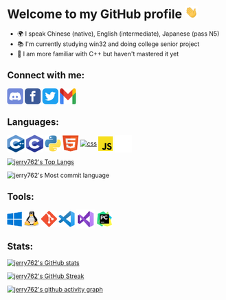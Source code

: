 # Welcome to my GitHub profile <img src="https://raw.githubusercontent.com/jerry762/jerry762/master/images/wave.gif" width="30px">

- 🌍 I speak Chinese (native), English (intermediate), Japanese (pass N5)
- 📚 I'm currently studying win32 and doing college senior project
- 🧐 I am more familiar with C++ but haven't mastered it yet

## Connect with me:

<p align="left">

<a href="https://discordapp.com/users/584317954548826123" target="blank"><img align="center" src="https://raw.githubusercontent.com/jerry762/jerry762/master/icons/discord.svg" alt="discord" height="37" width="37" /></a>
<a href="https://www.facebook.com/people/%E5%8A%89%E5%86%A0%E5%B2%91/100033903953412" target="blank"><img align="center" src="https://raw.githubusercontent.com/jerry762/jerry762/master/icons/facebook-square-color-icon.svg" alt="facebook" height="37" width="37" /></a>
<a href="https://twitter.com/o1YQxdGuHUv4FOM" target="blank"><img align="center" src="https://raw.githubusercontent.com/jerry762/jerry762/master/icons/twitter-app-icon.svg" alt="twitter" height="37" width="37" /></a>
<a href="mailto: lkt22648@gmail.com" target="blank"><img align="center" src="https://raw.githubusercontent.com/jerry762/jerry762/master/icons/gmail-icon.svg" alt="gmail" height="37" width="37" /></a>


</p>

## Languages:

<p align="left">

<a href="https://en.cppreference.com/w/cpp" target="blank"><img align="center" src="https://raw.githubusercontent.com/jerry762/jerry762/master/icons/c-plus-plus-programming-language-icon.svg" alt="c-plus-plus-language" height="40" width="40" /></a>
<a href="https://en.cppreference.com/w/c" target="blank"><img align="center" src="https://raw.githubusercontent.com/jerry762/jerry762/master/icons/c-program-icon.svg" alt="c-language" height="40" width="40" /></a>
<a href="https://www.python.org" target="blank"><img align="center" src="https://raw.githubusercontent.com/jerry762/jerry762/master/icons/python-programming-language-icon.svg" alt="python" height="37" width="37" /></a>
<a href="https://www.w3schools.com/html/default.asp" target="blank"><img align="center" src="https://raw.githubusercontent.com/jerry762/jerry762/master/icons/html-icon.svg" alt="html" height="37" width="37" /></a>
<a href="https://www.w3schools.com/css/default.asp" target="blank"><img align="center" src="https://raw.githubusercontent.com/jerry762/jerry762/master/icons/css-icon.svg" alt="css" height="37" width="37" /></a>
<a href="https://www.w3schools.com/js/default.asp" target="blank"><img align="center" src="https://raw.githubusercontent.com/jerry762/jerry762/master/icons/javascript-programming-language-icon.svg" alt="javascript" height="34" width="34" /></a>
<a href="https://www.markdownguide.org" target="blank"><img align="center" src="https://raw.githubusercontent.com/jerry762/jerry762/master/icons/markdown-white.svg" alt="markdown" height="40" width="40" /></a>

</p>

[![jerry762's Top Langs](https://github-readme-stats.vercel.app/api/top-langs/?username=jerry762&theme=github_dark&layout=compact)](https://github.com/anuraghazra/github-readme-stats)


![jerry762's Most commit language](https://github-profile-summary-cards.vercel.app/api/cards/most-commit-language?username=jerry762&theme=github_dark)

## Tools:

<p align="left">

<a href="https://www.microsoft.com" target="blank"><img align="center" src="https://raw.githubusercontent.com/jerry762/jerry762/master/icons/windows-10-icon.svg" alt="windows-10" height="34" width="34" /></a>
<a href="https://ubuntu.com" target="blank"><img align="center" src="https://raw.githubusercontent.com/jerry762/jerry762/master/icons/tux-icon.svg" alt="linux" height="37" width="37" /></a>
<a href="https://git-scm.com" target="blank"><img align="center" src="https://raw.githubusercontent.com/jerry762/jerry762/master/icons/git-icon.svg" alt="git" height="37" width="37" /></a>
<a href="https://code.visualstudio.com" target="blank"><img align="center" src="https://raw.githubusercontent.com/jerry762/jerry762/master/icons/visual-studio-code-icon.svg" alt="vscode" height="37" width="37" /></a>
<a href="https://visualstudio.microsoft.com" target="blank"><img align="center" src="https://raw.githubusercontent.com/jerry762/jerry762/master/icons/visual-studio-icon.svg" alt="visual-studio 2022" height="44" width="44" /></a>
<a href="https://www.jetbrains.com/pycharm" target="blank"><img align="center" src="https://raw.githubusercontent.com/jerry762/jerry762/master/icons/pycharm-icon.svg" alt="pycharm" height="35" width="35" /></a>

</p>

## Stats:

[![jerry762's GitHub stats](https://github-readme-stats.vercel.app/api?username=jerry762&theme=github_dark&show_icons=true&hide=contribs,prs)](https://github.com/anuraghazra/github-readme-stats)


[![jerry762's GitHub Streak](https://github-readme-streak-stats.herokuapp.com?user=jerry762&theme=github-dark-blue)](https://git.io/streak-stats#gh-dark-mode-only)


[![jerry762's github activity graph](https://activity-graph.herokuapp.com/graph?username=jerry762&theme=github-dark)](https://github.com/ashutosh00710/github-readme-activity-graph)
